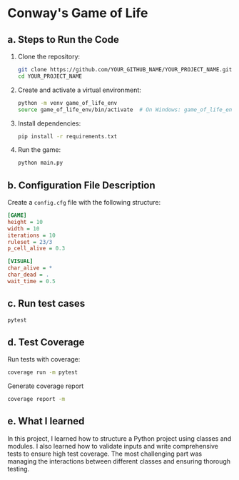 # Conway's Game of Life

## a. Steps to Run the Code
1. Clone the repository:
    ```bash
    git clone https://github.com/YOUR_GITHUB_NAME/YOUR_PROJECT_NAME.git
    cd YOUR_PROJECT_NAME
    ```
2. Create and activate a virtual environment:
    ```bash
    python -m venv game_of_life_env
    source game_of_life_env/bin/activate  # On Windows: game_of_life_env\Scripts\activate
    ```
3. Install dependencies:
    ```bash
    pip install -r requirements.txt
    ```
4. Run the game:
    ```bash
    python main.py
    ```

## b. Configuration File Description
Create a `config.cfg` file with the following structure:
```ini
[GAME]
height = 10
width = 10
iterations = 10
ruleset = 23/3
p_cell_alive = 0.3

[VISUAL]
char_alive = *
char_dead = .
wait_time = 0.5
```

## c. Run test cases

```bash
pytest
```
## d. Test Coverage

Run tests with coverage:
```bash
coverage run -m pytest
```
Generate coverage report
```bash
coverage report -m
```

## e. What I learned
In this project, I learned how to structure a Python project using classes and modules. 
I also learned how to validate inputs and write comprehensive tests to ensure high test coverage. 
The most challenging part was managing the interactions between different classes and ensuring thorough testing.

